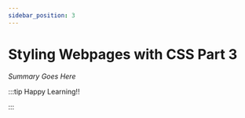 ```yaml
---
sidebar_position: 3
---
```


# Styling Webpages with CSS Part 3

_Summary Goes Here_

:::tip Happy Learning!!

<QuestButton text="Go To Quest" link="https://app.stackup.dev/quest_page/styling-webpages-with-css-part-3" />

:::
